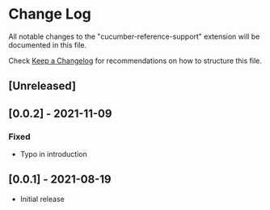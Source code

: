 # Change Log

All notable changes to the "cucumber-reference-support" extension will be documented in this file.

Check [Keep a Changelog](http://keepachangelog.com/) for recommendations on how to structure this file.

## [Unreleased]

## [0.0.2] - 2021-11-09
### Fixed
- Typo in introduction

## [0.0.1] - 2021-08-19
- Initial release